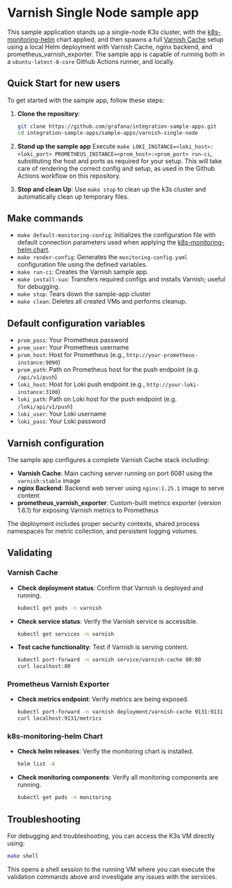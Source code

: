 # Varnish Single Node sample app

This sample application stands up a single-node K3s cluster, with the [k8s-monitoring-helm](https://github.com/grafana/k8s-monitoring-helm) chart applied, and then spawns a full [Varnish Cache](https://varnish-cache.org) setup using a local Helm deployment with Varnish Cache, nginx backend, and prometheus_varnish_exporter. The sample app is capable of running both in a `ubuntu-latest-8-core` Github Actions runner, and locally.

## Quick Start for new users

To get started with the sample app, follow these steps:

1. **Clone the repository**: 
   ```sh
   git clone https://github.com/grafana/integration-sample-apps.git
   cd integration-sample-apps/sample-apps/varnish-single-node
   ```

2. **Stand up the sample app**
   Execute `make LOKI_INSTANCE=<loki_host>:<loki_port> PROMETHEUS_INSTANCE=<prom_host>:<prom_port> run-ci`, substituting the host and ports as required for your setup.
   This will take care of rendering the correct config and setup, as used in the Github Actions workflow on this repository.

3. **Stop and clean Up**: 
   Use `make stop` to clean up the k3s cluster and automatically clean up temporary files.

## Make commands

- `make default-monitoring-config`: Initializes the configuration file with default connection parameters used when applying the [k8s-monitoring-helm chart](https://github.com/grafana/k8s-monitoring-helm).
- `make render-config`: Generates the `monitoring-config.yaml` configuration file using the defined variables.
- `make run-ci`: Creates the Varnish sample app.
- `make install-suo`: Transfers required configs and installs Varnish; useful for debugging.
- `make stop`: Tears down the sample-app cluster
- `make clean`: Deletes all created VMs and performs cleanup.

## Default configuration variables

- `prom_pass`: Your Prometheus password
- `prom_user`: Your Prometheus username
- `prom_host`: Host for Prometheus (e.g., `http://your-prometheus-instance:9090`)
- `prom_path`: Path on Prometheus host for the push endpoint (e.g. `/api/v1/push`)
- `loki_host`: Host for Loki push endpoint (e.g., `http://your-loki-instance:3100`)
- `loki_path`: Path on Loki host for the push endpoint (e.g. `/loki/api/v1/push`)
- `loki_user`: Your Loki username
- `loki_pass`: Your Loki password

## Varnish configuration

The sample app configures a complete Varnish Cache stack including:

- **Varnish Cache**: Main caching server running on port 6081 using the `varnish:stable` image
- **nginx Backend**: Backend web server using `nginx:1.25.1` image to serve content
- **prometheus_varnish_exporter**: Custom-built metrics exporter (version 1.6.1) for exposing Varnish metrics to Prometheus

The deployment includes proper security contexts, shared process namespaces for metric collection, and persistent logging volumes.


## Validating

### Varnish Cache
- **Check deployment status**: Confirm that Varnish is deployed and running.
  ```bash
  kubectl get pods -n varnish
  ```
- **Check service status**: Verify the Varnish service is accessible.
  ```bash
  kubectl get services -n varnish
  ```

- **Test cache functionality**: Test if Varnish is serving content.
  ```bash
  kubectl port-forward -n varnish service/varnish-cache 80:80
  curl localhost:80
  ```

### Prometheus Varnish Exporter
- **Check metrics endpoint**: Verify metrics are being exposed.
  ```bash
  kubectl port-forward -n varnish deployment/varnish-cache 9131:9131
  curl localhost:9131/metrics
  ```

### k8s-monitoring-helm Chart
- **Check helm releases**: Verify the monitoring chart is installed.
  ```bash
  helm list -A
  ```
- **Check monitoring components**: Verify all monitoring components are running.
  ```bash
  kubectl get pods -n monitoring
  ```

## Troubleshooting

For debugging and troubleshooting, you can access the K3s VM directly using:

```sh
make shell
```

This opens a shell session to the running VM where you can execute the validation commands above and investigate any issues with the services.
